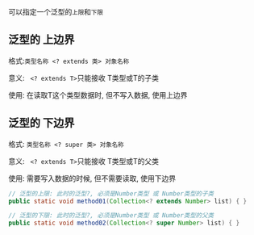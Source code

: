 可以指定一个泛型的`上限`和`下限`



## 泛型的 上边界

格式:`类型名称 <? extends 类> 对象名称`

意义: ` <? extends T>`只能接收 T类型或T的子类

使用: 在读取T这个类型数据时, 但不写入数据, 使用上边界

## 泛型的 下边界

格式: `类型名称 <? super 类> 对象名称`

意义: ` <? extends T>`只能接收 T类型或T的父类

使用:  需要写入数据的时候, 但不需要读取, 使用下边界

```java
// 泛型的上限: 此时的泛型?, 必须是Number类型 或 Number类型的子类
public static void method01(Collection<? extends Number> list) { }

// 泛型的下限: 此时的泛型?, 必须是Number类型 或 Number类型的父类
public static void method02(Collection<? super Number> list) { }

```



































